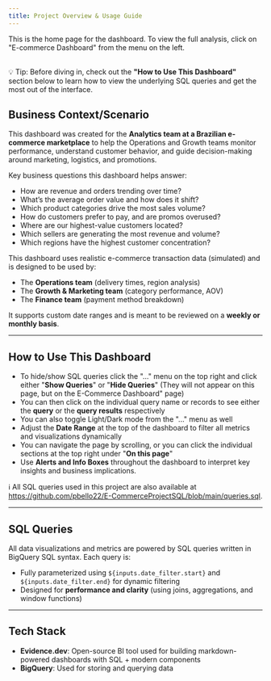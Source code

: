 ```yaml
---
title: Project Overview & Usage Guide
---
```


<Alert status="info">
This is the home page for the dashboard. To view the full analysis, click on "E-commerce Dashboard" from the menu on the left.<br><br>

💡 Tip: Before diving in, check out the **"How to Use This Dashboard"** section below to learn how to view the underlying SQL queries and get the most out of the interface.
</Alert>

## Business Context/Scenario

This dashboard was created for the **Analytics team at a Brazilian e-commerce marketplace** to help the Operations and Growth teams monitor performance, understand customer behavior, and guide decision-making around marketing, logistics, and promotions.

Key business questions this dashboard helps answer:

- How are revenue and orders trending over time?
- What’s the average order value and how does it shift?
- Which product categories drive the most sales volume?
- How do customers prefer to pay, and are promos overused?
- Where are our highest-value customers located?
- Which sellers are generating the most revenue and volume?
- Which regions have the highest customer concentration?

This dashboard uses realistic e-commerce transaction data (simulated) and is designed to be used by:
- The **Operations team** (delivery times, region analysis)
- The **Growth & Marketing team** (category performance, AOV)
- The **Finance team** (payment method breakdown)

It supports custom date ranges and is meant to be reviewed on a **weekly or monthly basis**.

--------------------------------------

## How to Use This Dashboard
- To hide/show SQL queries click the "..." menu on the top right and click either "**Show Queries**" or "**Hide Queries**" (They will not appear on this page, but on the E-Commerce Dashboard" page)
- You can then click on the individual query name or records to see either the **query** or the **query results** respectively
- You can also toggle Light/Dark mode from the "..."  menu as well
- Adjust the **Date Range** at the top of the dashboard to filter all metrics and visualizations dynamically
- You can navigate the page by scrolling, or you can click the individual sections at the top right under "**On this page**"
- Use **Alerts and Info Boxes** throughout the dashboard to interpret key insights and business implications.

<Alert status="info">
ℹ️ All SQL queries used in this project are also available at <a href="https://github.com/pbello22/E-CommerceProjectSQL/blob/main/queries.sql" target="_blank">https://github.com/pbello22/E-CommerceProjectSQL/blob/main/queries.sql</a>.
</Alert>

--------------------------------------
## SQL Queries
All data visualizations and metrics are powered by SQL queries written in BigQuery SQL syntax. Each query is:

- Fully parameterized using `${inputs.date_filter.start}` and `${inputs.date_filter.end}` for dynamic filtering
- Designed for **performance and clarity** (using joins, aggregations, and window functions)



--------------------------------------
## Tech Stack
- **Evidence.dev**: Open-source BI tool used for building markdown-powered dashboards with SQL + modern components
- **BigQuery**: Used for storing and querying data
